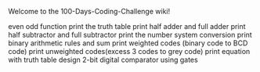 Welcome to the 100-Days-Coding-Challenge wiki!

even odd function
print the truth table
print half adder and full adder
print half subtractor and full subtractor
print the number system conversion
print binary arithmetic rules and sum
print weighted codes (binary code to BCD code)
print unweighted codes(excess 3 codes to grey code)
print equation with truth table
design 2-bit digital comparator using gates
